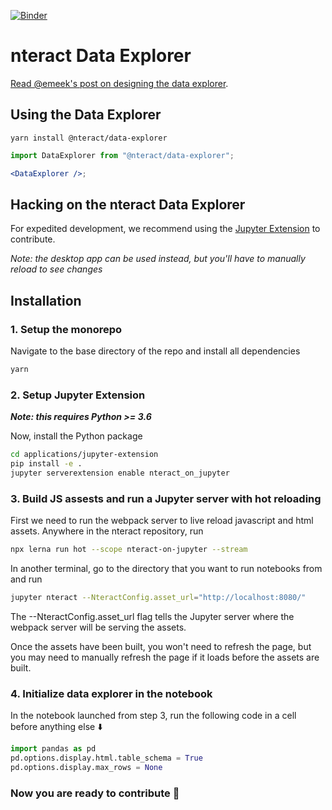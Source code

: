 [![Binder](https://mybinder.org/badge.svg)](https://mybinder.org/v2/gh/nteract/examples/master?urlpath=%2Fnteract%2Fedit%2Fpython%2Fhappiness.ipynb)

# nteract Data Explorer

[Read @emeek's post on designing the data explorer](https://blog.nteract.io/designing-the-nteract-data-explorer-f4476d53f897).

## Using the Data Explorer

```
yarn install @nteract/data-explorer
```

```jsx
import DataExplorer from "@nteract/data-explorer";

<DataExplorer />;
```

## Hacking on the nteract Data Explorer

For expedited development, we recommend using the [Jupyter Extension](https://github.com/nteract/nteract/tree/master/applications/jupyter-extension) to contribute.

_Note: the desktop app can be used instead, but you'll have to manually reload to see changes_

## Installation

### 1. Setup the monorepo

Navigate to the base directory of the repo and install all dependencies

```bash
yarn
```

### 2. Setup Jupyter Extension

**_Note: this requires Python >= 3.6_**

Now, install the Python package

```bash
cd applications/jupyter-extension
pip install -e .
jupyter serverextension enable nteract_on_jupyter
```

### 3. Build JS assests and run a Jupyter server with hot reloading

First we need to run the webpack server to live reload javascript and html assets. Anywhere in the nteract repository, run

```bash
npx lerna run hot --scope nteract-on-jupyter --stream
```

In another terminal, go to the directory that you want to run notebooks from and run

```bash
jupyter nteract --NteractConfig.asset_url="http://localhost:8080/"
```

The --NteractConfig.asset_url flag tells the Jupyter server where the webpack server will be serving the assets.

Once the assets have been built, you won't need to refresh the page, but you may need to manually refresh the page if it loads before the assets are built.

### 4. Initialize data explorer in the notebook

In the notebook launched from step 3, run the following code in a cell before anything else :arrow_down:

```python
import pandas as pd
pd.options.display.html.table_schema = True
pd.options.display.max_rows = None
```

### Now you are ready to contribute :tada:
